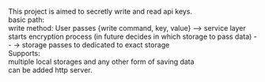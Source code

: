 This project is aimed to secretly write and read api keys. <br />
basic path:<br />
write method: User passes {write command, key, value} --> service layer starts encryption process (in future decides in which storage to pass data) --
-> storage passes to dedicated to exact storage <br />
Supports: <br /> 
multiple local storages and any other form of saving data <br />
          can be added http server.



